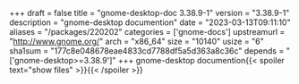 +++
draft = false
title = "gnome-desktop-doc 3.38.9-1"
version = "3.38.9-1"
description = "gnome-desktop documention"
date = "2023-03-13T09:11:10"
aliases = "/packages/220202"
categories = ['gnome-docs']
upstreamurl = "http://www.gnome.org/"
arch = "x86_64"
size = "10140"
usize = "6"
sha1sum = "177c8e048678eae4833cd7788df5a5d363a8c36c"
depends = "['gnome-desktop>=3.38.9']"
+++
gnome-desktop documention{{< spoiler text="show files" >}}{{< /spoiler >}}